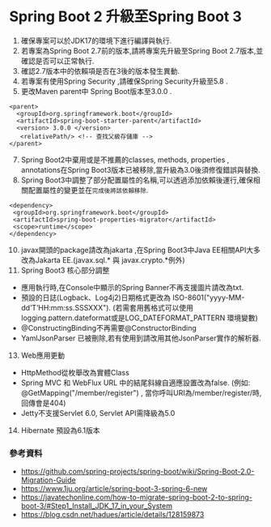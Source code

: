 # Spring Boot 2 升級至Spring Boot 3 

1.	確保專案可以於JDK17的環境下進行編譯與執行.
2.	若專案為Spring Boot 2.7前的版本,請將專案先升級至Spring Boot 2.7版本,並確認是否可以正常執行.
3.	確認2.7版本中的依賴項是否在3後的版本發生異動.
4.	若專案有使用Spring Security ,請確保Spring Security升級至5.8 .
5.	更改Maven parent中 Spring Boot版本至3.0.0 .
   ```maven
<parent> 
     <groupId>org.springframework.boot</groupId> 
     <artifactId>spring-boot-starter-parent</artifactId> 
     <version> 3.0.0 </version>
      <relativePath/> <!-- 查找父級存儲庫 --> 
</parent>
  ```
7.	Spring Boot2中棄用或是不推薦的classes, methods, properties , annotations在Spring Boot3版本已被移除,當升級為3.0後須修復錯誤與替換.
8.	Spring Boot3中調整了部分配置屬性的名稱,可以透過添加依賴後運行,確保相關配置屬性的變更並在```完成後將該依賴移除```.
   ```maven
<dependency>
	<groupId>org.springframework.boot</groupId>
	<artifactId>spring-boot-properties-migrator</artifactId>
	<scope>runtime</scope>
</dependency>
```
10.	 javax開頭的package請改為jakarta ,在Spring Boot3中Java EE相關API大多改為Jakarta EE.(javax.sql.* 與 javax.crypto.*例外)
11.	 Spring Boot3 核心部分調整
  * 應用執行時,在Console中顯示的Spring Banner不再支援圖片請改為txt.
  * 預設的日誌(Logback、Log4j2)日期格式更改為 ISO-8601("yyyy-MM-dd’T’HH:mm:ss.SSSXXX"). 
    (若需套用舊格式可以使用logging.pattern.dateformat或是LOG_DATEFORMAT_PATTERN 環境變數)
  * @ConstructingBinding不再需要@ConstructorBinding
  * YamlJsonParser 已被刪除,若有使用到請改用其他JsonParser實作的解析器.
13.	 Web應用更動
  * HttpMethod從枚舉改為實體Class
  * Spring MVC 和 WebFlux URL 中的結尾斜線自適應設置改為false. (例如: @GetMapping("/member/register") , 當你呼叫URI為/member/register/時,回傳會是404)
  * Jetty不支援Servlet 6.0, Servlet API需降級為5.0
14. Hibernate 預設為6.1版本

### 參考資料
* <https://github.com/spring-projects/spring-boot/wiki/Spring-Boot-2.0-Migration-Guide>
* <https://www.1ju.org/article/spring-boot-3-spring-6-new>
* <https://javatechonline.com/how-to-migrate-spring-boot-2-to-spring-boot-3/#Step1_Install_JDK_17_in_your_System>
* <https://blog.csdn.net/hadues/article/details/128159873>

  
   	 
